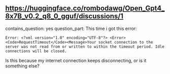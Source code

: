 ## https://huggingface.co/rombodawg/Open_Gpt4_8x7B_v0.2_q8_0_gguf/discussions/1

contains_question: yes
question_part: This time i got this error:
```
Error: <?xml version="1.0" encoding="UTF-8"?> <Error><Code>RequestTimeout</Code><Message>Your socket connection to the server was not read from or written to within the timeout period. Idle connections will be closed.
```

Is this because my internet connection keeps disconnecting, or is it something else?